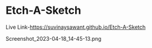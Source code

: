 # Etch-A-Sketch


Live Link-https://suvinaysawant.github.io/Etch-A-Sketch

Screenshot_2023-04-18_14-45-13.png